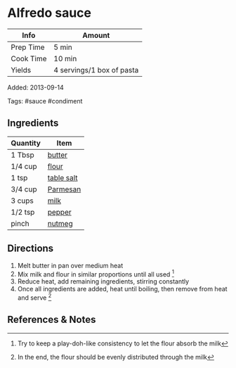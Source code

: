 # Alfredo sauce

| Info      | Amount                    |
| --------- | ------------------------- |
| Prep Time | 5 min                     |
| Cook Time | 10 min                    |
| Yields    | 4 servings/1 box of pasta |

Added: 2013-09-14

Tags: #sauce #condiment

## Ingredients

| Quantity | Item                                          |
| -------- | --------------------------------------------- |
| 1 Tbsp   | [butter](../_ingredients/butter.md)           |
| 1/4 cup  | [flour](../_ingredients/flour.md)             |
| 1 tsp    | [table salt](../_ingredients/table%20salt.md) |
| 3/4 cup  | [Parmesan](../_ingredients/parmesan.md)       |
| 3 cups   | [milk](../_ingredients/milk.md)               |
| 1/2 tsp  | [pepper](../_ingredients/pepper.md)           |
| pinch    | [nutmeg](../_ingredients/nutmeg.md)           |

## Directions

1. Melt butter in pan over medium heat
2. Mix milk and flour in similar proportions until all used [^1]
3. Reduce heat, add remaining ingredients, stirring constantly
4. Once all ingredients are added, heat until boiling, then remove from heat and serve [^2]

## References & Notes

[^1]: Try to keep a play-doh-like consistency to let the flour absorb the milk

[^2]: In the end, the flour should be evenly distributed through the milk

